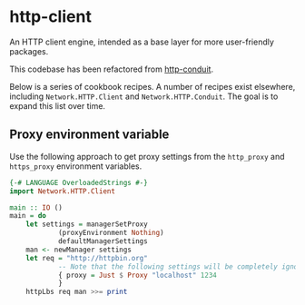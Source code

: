 http-client
===========

An HTTP client engine, intended as a base layer for more user-friendly packages.

This codebase has been refactored from [http-conduit](http://www.stackage.org/package/http-conduit).

Below is a series of cookbook recipes. A number of recipes exist elsewhere,
including `Network.HTTP.Client` and `Network.HTTP.Conduit`. The goal is to
expand this list over time.

## Proxy environment variable

Use the following approach to get proxy settings from the `http_proxy` and
`https_proxy` environment variables.

```haskell
{-# LANGUAGE OverloadedStrings #-}
import Network.HTTP.Client

main :: IO ()
main = do
    let settings = managerSetProxy
            (proxyEnvironment Nothing)
            defaultManagerSettings
    man <- newManager settings
    let req = "http://httpbin.org"
            -- Note that the following settings will be completely ignored.
            { proxy = Just $ Proxy "localhost" 1234
            }
    httpLbs req man >>= print
```
